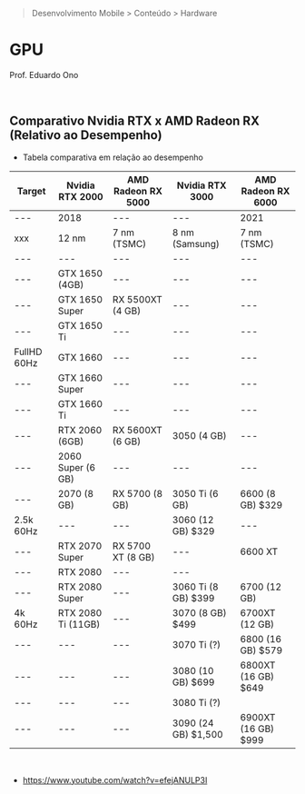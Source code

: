 > Desenvolvimento Mobile > Conteúdo > Hardware

# GPU

Prof. Eduardo Ono

<br>

## Comparativo Nvidia RTX x AMD Radeon RX (Relativo ao Desempenho)

* Tabela comparativa em relação ao desempenho

Target      | Nvidia RTX 2000     | AMD Radeon RX 5000   | Nvidia RTX 3000        | AMD Radeon RX 6000   |
| ---       | ---                 | ---                  | ---                    | ---                  |
---         | 2018                | ---                  | ---                    | 2021                 |
xxx         | 12 nm               | 7 nm (TSMC)          | 8 nm (Samsung)         | 7 nm (TSMC)          |
---         | ---                 | ---                  | ---                    | ---                  |
---         | GTX 1650 (4GB)      | ---                  | ---                    | ---                  |
---         | GTX 1650 Super      | RX 5500XT (4 GB)     | ---                    | ---                  |
---         | GTX 1650 Ti         | ---                  | ---                    | ---                  |
FullHD 60Hz | GTX 1660            | ---                  | ---                    | ---                  |
---         | GTX 1660 Super      | ---                  | ---                    | ---                  |
---         | GTX 1660 Ti         | ---                  | ---                    | ---                  |
---         | RTX 2060 (6GB)      | RX 5600XT (6 GB)     | 3050     (4 GB)        | ---                  |
---         | 2060 Super (6 GB)   | ---                  | ---                    | ---                  |
---         | 2070 (8 GB)         | RX 5700   (8 GB)     | 3050 Ti  (6 GB)        | 6600    (8 GB)  $329 |
2.5k 60Hz   | ---                 | ---                  | 3060    (12 GB)   $329 | ---                  |
---         | RTX 2070 Super      | RX 5700 XT (8 GB)    | ---                    | 6600 XT              |
---         | RTX 2080            | ---                  | ---                    |                      |
---         | RTX 2080 Super      | ---                  | 3060 Ti  (8 GB)   $399 | 6700   (12 GB)       |
4k 60Hz     | RTX 2080 Ti (11GB)  | ---                  | 3070     (8 GB)   $499 | 6700XT (12 GB)       |
---         | ---                 | ---                  | 3070 Ti     (?)        | 6800   (16 GB)  $579 |
---         | ---                 | ---                  | 3080    (10 GB)   $699 | 6800XT (16 GB)  $649 |
---         | ---                 | ---                  | 3080 Ti     (?)        |                      |
---         | ---                 | ---                  | 3090    (24 GB) $1,500 | 6900XT (16 GB)  $999 |

<br>

* https://www.youtube.com/watch?v=efejANULP3I

